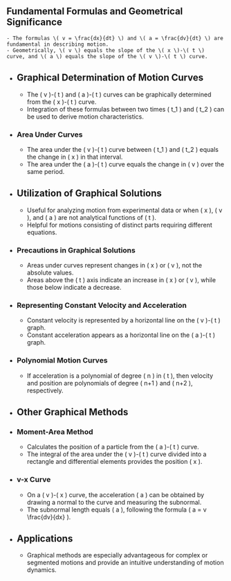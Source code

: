 ## Fundamental Formulas and Geometrical Significance
	- The formulas \( v = \frac{dx}{dt} \) and \( a = \frac{dv}{dt} \) are fundamental in describing motion.
	- Geometrically, \( v \) equals the slope of the \( x \)-\( t \) curve, and \( a \) equals the slope of the \( v \)-\( t \) curve.
- ## Graphical Determination of Motion Curves
	- The \( v \)-\( t \) and \( a \)-\( t \) curves can be graphically determined from the \( x \)-\( t \) curve.
	- Integration of these formulas between two times \( t_1 \) and \( t_2 \) can be used to derive motion characteristics.
- ### Area Under Curves
	- The area under the \( v \)-\( t \) curve between \( t_1 \) and \( t_2 \) equals the change in \( x \) in that interval.
	- The area under the \( a \)-\( t \) curve equals the change in \( v \) over the same period.
- ## Utilization of Graphical Solutions
	- Useful for analyzing motion from experimental data or when \( x \), \( v \), and \( a \) are not analytical functions of \( t \).
	- Helpful for motions consisting of distinct parts requiring different equations.
- ### Precautions in Graphical Solutions
	- Areas under curves represent changes in \( x \) or \( v \), not the absolute values.
	- Areas above the \( t \) axis indicate an increase in \( x \) or \( v \), while those below indicate a decrease.
- ### Representing Constant Velocity and Acceleration
	- Constant velocity is represented by a horizontal line on the \( v \)-\( t \) graph.
	- Constant acceleration appears as a horizontal line on the \( a \)-\( t \) graph.
- ### Polynomial Motion Curves
	- If acceleration is a polynomial of degree \( n \) in \( t \), then velocity and position are polynomials of degree \( n+1 \) and \( n+2 \), respectively.
- ## Other Graphical Methods
- ### Moment-Area Method
	- Calculates the position of a particle from the \( a \)-\( t \) curve.
	- The integral of the area under the \( v \)-\( t \) curve divided into a rectangle and differential elements provides the position \( x \).
- ### v-x Curve
	- On a \( v \)-\( x \) curve, the acceleration \( a \) can be obtained by drawing a normal to the curve and measuring the subnormal.
	- The subnormal length equals \( a \), following the formula \( a = v \frac{dv}{dx} \).
- ## Applications
	- Graphical methods are especially advantageous for complex or segmented motions and provide an intuitive understanding of motion dynamics.